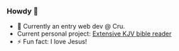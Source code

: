 ### Howdy 👋
- 🔭 Currently an entry web dev @ Cru.
- Current personal project: [Extensive KJV bible reader](https://bible-project-frontend.onrender.com)
- ⚡ Fun fact: I love Jesus!
